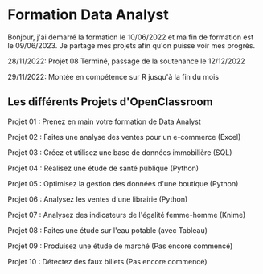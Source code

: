 # Formation Data Analyst

Bonjour, j'ai demarré la formation le 10/06/2022 et ma fin de formation est le 09/06/2023.
Je partage mes projets afin qu'on puisse voir mes progrès.

28/11/2022: Projet 08 Terminé, passage de la soutenance le 12/12/2022
            
29/11/2022: Montée en compétence sur R jusqu'à la fin du mois


## Les différents Projets d'OpenClassroom

Projet 01 : Prenez en main votre formation de Data Analyst

Projet 02 : Faites une analyse des ventes pour un e-commerce (Excel)

Projet 03 : Créez et utilisez une base de données immobilière (SQL)

Projet 04 : Réalisez une étude de santé publique (Python)

Projet 05 : Optimisez la gestion des données d'une boutique (Python)

Projet 06 : Analysez les ventes d'une librairie (Python)

Projet 07 : Analysez des indicateurs de l'égalité femme-homme (Knime)

Projet 08 : Faites une étude sur l'eau potable (avec Tableau)

Projet 09 : Produisez une étude de marché (Pas encore commencé)

Projet 10 : Détectez des faux billets (Pas encore commencé)
